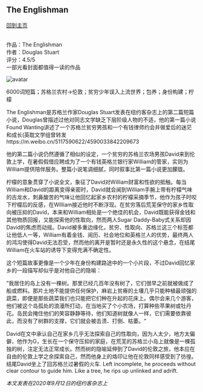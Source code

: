 ## The Englishman
[回到主页](https://boheme130.github.io/Fiction.git.io/)
<br>
<br>


作品：The Englishman <br>
作者：Douglas Stuart <br>
评分：4.5/5 <br>
一部光看封面都值得一读的作品 <br>

![avatar](https://images.squarespace-cdn.com/content/v1/5dc39817598601058cf7855c/1600378978577-8TE02909KD9BJLN4VHK1/Screen+Shot+2020-09-17+at+5.40.38+PM.png?format=1000w)

6000词短篇；苏格兰农村->伦敦；贫穷少年误入上流世界；包养；身份构建；柠檬

The Englishman是苏格兰作家Douglas Stuart发表在纽约客杂志上的第二篇短篇小说，Douglas曾描述过他对同志文学缺乏下层阶级人物的不适，他的第一篇小说Found Wanting讲述了一个苏格兰贫穷男孩和一个有钱律师约会并做爱后的迷茫和成长(英耽文学组曾转发https://m.weibo.cn/5117590622/4590033842209673

他的第二篇小说仍然遵循了相似的设定，一个贫穷的苏格兰农场男孩David来到伦敦上学，在暑假假借应聘成为了一个有钱英格兰银行家William的管家，实则为William提供陪伴服务。整篇小说笔调细腻，同时叙事比第一篇小说更加朦胧。

柠檬的意象贯穿了小说全文，象征了David对William财富和性欲的抵触。每当William和David的距离变得亲密时，David就会闻到William手腕上带有柠檬气味的古龙水，刺鼻酸苦的气味让他回忆起家乡农村的柠檬采摘季节，他作为孩子时咬下柠檬后的反感，在WIlliam接近他时不断浮现。在贫穷落后荒芜保守的家乡性取向被压抑的David，本来和William相处是一个绝佳的机会，David既能获得金钱和其他物质回报，又能探索他的性取向，然而两人Sugar Daddy-Baby式关系却因David的焦虑而动摇。David被多重边缘化，贫穷、性取向、苏格兰这三个标签都让他低人一等，William有着金钱、阅历、社会地位和英格兰人的优势，最终两人的鸿沟使得David无法忍受，然而他的离开是暂时还是永久性的这个悬念，在结尾William在火车站的诱导下变得充满不确定性。

这个短篇故事更像是一个少年在身份构建路途中的一个小片段，不过David回忆家乡的一段描写却似乎是对他自己的隐喻：

”我居住的岛上没有一棵树。那里已经几百年没有树了，它们很早之前就被做成了船或燃料。那片土地不能提供任何保护，麻岩上贫瘠的土壤几乎只能种植最顽强的蔬菜，即便是那些蔬菜我们也只能把它们种在升起的花床上。偶尔会来几个游客，他们被这个岛孤处的浪漫所打动，在当地买了个小农场，打算种些苹果树或牡丹花。岛民会掩住他们的笑容静静等待，他们知道树就像人一样，它们需要依靠彼此，而没有了树群的支撑，它们就会被击溃、打倒、枯萎。“

David在文中承认自己在家乡几乎无法探索自己的性取向，因为人太少，地方太偏僻，他作为G，生长在一个保守压抑的家庭，在荒芜的苏格兰小岛上就像是一棵孤独的树，注定无法正常成长。然而树的隐喻延伸到了David的伦敦之旅，他本应在自由的伦敦上学之余探索自己，然而他身上的烙印让他在伦敦同样感受到了彷徨。结尾David坐上了回苏格兰过暑假的火车. Left incomplete, he proceeds without clear contour to guide him. Like a tree, he rips up unlinked and adrift.

*本文发表在2020年9月12日的纽约客杂志上*
